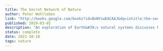 ```yaml
---
title: The Secret Network of Nature
author: Peter Wohlleben
link: "http://books.google.com/books?id=BoNYswEACAAJ&dq=intitle:the-secret-wisdom-of-nature&hl=&source=gbs_api"
published: 2019-03-05
description: "An exploration of Earth&#39;s natural systems discusses how they influence each other, what happens when the system gets out of sync, and whether lifeforms can communicate across species boundaries."
status: complete
date: 2021-10-18
tags: nature
---
```


